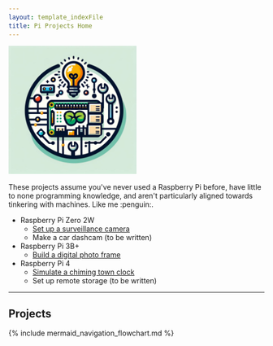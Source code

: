 ```yaml
---
layout: template_indexFile
title: Pi Projects Home
---
```


<div class="grid-container">
  <div><img src = "images/logo.png" width="50%" /></div>
  <div>
  <p>These projects assume you've never used a Raspberry Pi before, have little to none programming knowledge, and aren't particularly aligned towards tinkering with machines. Like me :penguin:.</p>
  <ul>
  <li>Raspberry Pi Zero 2W
	<ul>
	<li><a href = "topics/security_camera.html">Set up a surveillance camera</a></li>
	<li>Make a car dashcam (to be written)</li>
	</ul>
  </li>
  <li>Raspberry Pi 3B+
	<ul><li><a href = "topics/photo_frame.html">Build a digital photo frame</a></li></ul>
  </li>
  <li>Raspberry Pi 4
	<ul>
	<li><a href = "topics/clock_chime.html">Simulate a chiming town clock</a></li>
	<li>Set up remote storage (to be written)</li>
	</ul>
  </li>
  </ul>
  </div>  
</div>

<hr/>

## Projects

{% include mermaid_navigation_flowchart.md %}